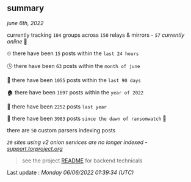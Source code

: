 
## summary
_june 6th, 2022_

currently tracking `104` groups across `150` relays & mirrors - _`57` currently online_ 📡

⏲ there have been `15` posts within the `last 24 hours`

🕓 there have been `63` posts within the `month of june`

📅 there have been `1055` posts within the `last 90 days`

🏚 there have been `1697` posts within the `year of 2022`

🚀 there have been `2252` posts `last year`

🦕 there have been `3983` posts `since the dawn of ransomwatch` 🐣

there are `50` custom parsers indexing posts

_`20` sites using v2 onion services are no longer indexed - [support.torproject.org](https://support.torproject.org/onionservices/v2-deprecation/)_

> see the project [README](https://github.com/jmousqueton/ransomwatch#readme) for backend technicals



Last update : _Monday 06/06/2022 01:39:34 (UTC)_

